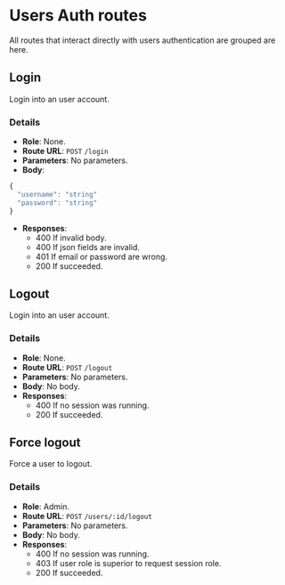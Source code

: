 # Users Auth routes

All routes that interact directly with users authentication are grouped are here.

## Login

Login into an user account.

### Details

- **Role**: None.
- **Route URL**: `POST` `/login`
- **Parameters**: No parameters.
- **Body**:

```js
{
  "username": "string"
  "password": "string"
}
```

- **Responses**:
  - 400 If invalid body.
  - 400 If json fields are invalid.
  - 401 If email or password are wrong.
  - 200 If succeeded.

## Logout

Login into an user account.

### Details

- **Role**: None.
- **Route URL**: `POST` `/logout`
- **Parameters**: No parameters.
- **Body**: No body.
- **Responses**:
  - 400 If no session was running.
  - 200 If succeeded.

## Force logout

Force a user to logout.

### Details

- **Role**: Admin.
- **Route URL**: `POST` `/users/:id/logout`
- **Parameters**: No parameters.
- **Body**: No body.
- **Responses**:
  - 400 If no session was running.
  - 403 If user role is superior to request session role.
  - 200 If succeeded.

